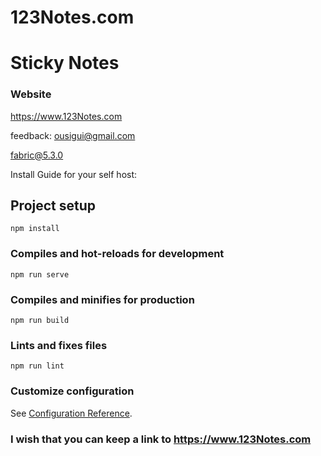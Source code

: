 # 123Notes.com
# Sticky Notes
### Website

https://www.123Notes.com

feedback: ousigui@gmail.com

fabric@5.3.0


Install Guide for your self host:


## Project setup
```
npm install
```

### Compiles and hot-reloads for development
```
npm run serve
```

### Compiles and minifies for production
```
npm run build
```

### Lints and fixes files
```
npm run lint
```

### Customize configuration
See [Configuration Reference](https://cli.vuejs.org/config/).


### I wish that you can keep a link to https://www.123Notes.com 



